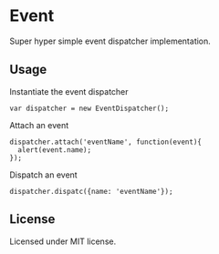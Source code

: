 # Event

Super hyper simple event dispatcher implementation.

## Usage

Instantiate the event dispatcher

    var dispatcher = new EventDispatcher();
    
Attach an event

    dispatcher.attach('eventName', function(event){
      alert(event.name);
    });
    
Dispatch an event

    dispatcher.dispatc({name: 'eventName'});
    
## License

Licensed under MIT license.
